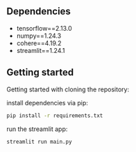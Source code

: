 


## Dependencies 

- tensorflow==2.13.0
- numpy==1.24.3
- cohere==4.19.2
- streamlit==1.24.1
## Getting started

Getting started with cloning the repository:



install dependencies via pip:

```bash
pip install -r requirements.txt
```

run the streamlit app:

```bash
streamlit run main.py
```
    

 

